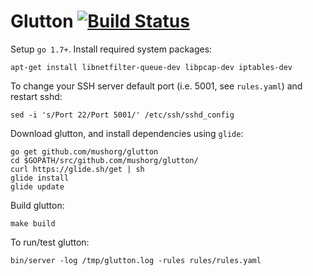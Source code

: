 # Glutton [![Build Status](https://travis-ci.org/mushorg/glutton.svg?branch=master)](https://travis-ci.org/mushorg/glutton)

Setup `go 1.7+`. Install required system packages:
```
apt-get install libnetfilter-queue-dev libpcap-dev iptables-dev
```
To change your SSH server default port (i.e. 5001, see `rules.yaml`) and restart sshd:
```
sed -i 's/Port 22/Port 5001/' /etc/ssh/sshd_config
```
Download glutton, and install dependencies using `glide`:
```
go get github.com/mushorg/glutton
cd $GOPATH/src/github.com/mushorg/glutton/
curl https://glide.sh/get | sh
glide install
glide update
```
Build glutton:
```
make build
```
To run/test glutton:
```
bin/server -log /tmp/glutton.log -rules rules/rules.yaml
```
